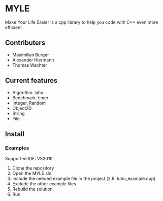 # MYLE
 Make Your Life Easier is a cpp library to help you code with C++ even more efficient
 
 ## Contributers
 - Maximilian Burger
 - Alexander Hiermann
 - Thomas Wachter
 
 ## Current features
 - Algorithm: luhn
 - Benchmark: timer
 - Integer, Random
 - Object2D
 - String
 - File
 
 ## Install
 
 ### Examples
 Supported IDE: VS2019
 
 1. Clone the repository
 2. Open the MYLE.sln
 3. Include the needed example file in the project (z.B. luhn_example.cpp)
 4. Exclude the other example files
 5. Rebuild the solution
 6. Run
